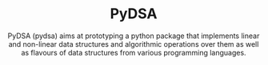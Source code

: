 <h1 align = 'center'>PyDSA</h1>

<p align = 'center'>
  PyDSA (pydsa) aims at prototyping a python package that implements linear and non-linear data structures and algorithmic operations over them as well as flavours of data structures from various programming languages. 
</p>
